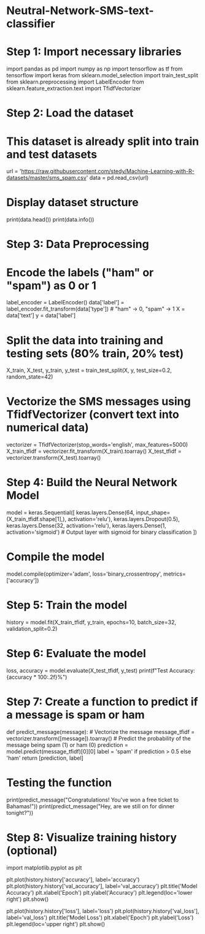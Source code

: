 # Neutral-Network-SMS-text-classifier
# Step 1: Import necessary libraries
import pandas as pd
import numpy as np
import tensorflow as tf
from tensorflow import keras
from sklearn.model_selection import train_test_split
from sklearn.preprocessing import LabelEncoder
from sklearn.feature_extraction.text import TfidfVectorizer

# Step 2: Load the dataset
# This dataset is already split into train and test datasets
url = 'https://raw.githubusercontent.com/stedy/Machine-Learning-with-R-datasets/master/sms_spam.csv'
data = pd.read_csv(url)

# Display dataset structure
print(data.head())
print(data.info())

# Step 3: Data Preprocessing
# Encode the labels ("ham" or "spam") as 0 or 1
label_encoder = LabelEncoder()
data['label'] = label_encoder.fit_transform(data['type'])  # "ham" -> 0, "spam" -> 1
X = data['text']
y = data['label']

# Split the data into training and testing sets (80% train, 20% test)
X_train, X_test, y_train, y_test = train_test_split(X, y, test_size=0.2, random_state=42)

# Vectorize the SMS messages using TfidfVectorizer (convert text into numerical data)
vectorizer = TfidfVectorizer(stop_words='english', max_features=5000)
X_train_tfidf = vectorizer.fit_transform(X_train).toarray()
X_test_tfidf = vectorizer.transform(X_test).toarray()

# Step 4: Build the Neural Network Model
model = keras.Sequential([
    keras.layers.Dense(64, input_shape=(X_train_tfidf.shape[1],), activation='relu'),
    keras.layers.Dropout(0.5),
    keras.layers.Dense(32, activation='relu'),
    keras.layers.Dense(1, activation='sigmoid')  # Output layer with sigmoid for binary classification
])

# Compile the model
model.compile(optimizer='adam', loss='binary_crossentropy', metrics=['accuracy'])

# Step 5: Train the model
history = model.fit(X_train_tfidf, y_train, epochs=10, batch_size=32, validation_split=0.2)

# Step 6: Evaluate the model
loss, accuracy = model.evaluate(X_test_tfidf, y_test)
print(f"Test Accuracy: {accuracy * 100:.2f}%")

# Step 7: Create a function to predict if a message is spam or ham
def predict_message(message):
    # Vectorize the message
    message_tfidf = vectorizer.transform([message]).toarray()
    # Predict the probability of the message being spam (1) or ham (0)
    prediction = model.predict(message_tfidf)[0][0]
    label = 'spam' if prediction > 0.5 else 'ham'
    return [prediction, label]

# Testing the function
print(predict_message("Congratulations! You've won a free ticket to Bahamas!"))
print(predict_message("Hey, are we still on for dinner tonight?"))

# Step 8: Visualize training history (optional)
import matplotlib.pyplot as plt

plt.plot(history.history['accuracy'], label='accuracy')
plt.plot(history.history['val_accuracy'], label='val_accuracy')
plt.title('Model Accuracy')
plt.xlabel('Epoch')
plt.ylabel('Accuracy')
plt.legend(loc='lower right')
plt.show()

plt.plot(history.history['loss'], label='loss')
plt.plot(history.history['val_loss'], label='val_loss')
plt.title('Model Loss')
plt.xlabel('Epoch')
plt.ylabel('Loss')
plt.legend(loc='upper right')
plt.show()
